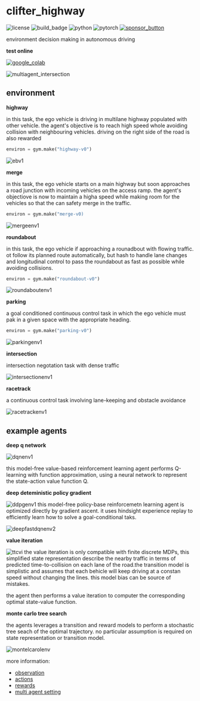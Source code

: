 # clifter_highway
![license](https://img.shields.io/github/license/slowy07/clifter_highway?logo=github&style=for-the-badge)
![build_badge](https://img.shields.io/github/workflow/status/slowy07/clifter_highway/build?logo=github&style=for-the-badge)
![python](https://img.shields.io/badge/Python-3776AB?style=for-the-badge&logo=python&logoColor=white)
![pytorch](https://img.shields.io/badge/PyTorch-EE4C2C?style=for-the-badge&logo=PyTorch&logoColor=white)
[![sponsor_button](https://img.shields.io/badge/sponsor-30363D?style=for-the-badge&logo=GitHub-Sponsors&logoColor=#white)](https://saweria.co/slowy07)


environment decision making in autonomous driving

**test online**

[![google_colab](https://img.shields.io/badge/Colab-F9AB00?style=for-the-badge&logo=googlecolab&color=525252)](https://colab.research.google.com/drive/1owsJCTwjg92_2J0WDE-f-s_8jNvN9lgb?usp=sharing)

![multiagent_intersection](documentation/output_dat/intersection_multi_agent.gif)


## environment

**highway**


in this task, the ego vehicle is driving in multilane highway populated with other vehicle. the agent's objective is to reach high speed whole avoiding collision with neighbouring vehicles. driving on the right side of the road is also rewarded
```python
environ = gym.make("highway-v0")
```

![ebv1](output/highway.gif)


**merge**


in this task, the ego vehicle starts on a main highway but soon approaches a road junction with incoming vehicles on the access ramp. the agent's objectiove is now to maintain a higha speed while making room for the vehicles so that the can safety merge in the traffic.

```python
environ = gym.make("merge-v0)
```

![mergeenv1](output/merge-env.gif)

**roundabout**


in this task, the ego vehicle if approaching a rounadbout with flowing traffic. ot follow its planned route automatically, but hash to handle lane changes and longitudinal control to pass the roundabout as fast as possible while avoiding collisions.


```python
environ = gym.make("roundabout-v0")
```
![roundaboutenv1](output/roundabout-env.gif)


**parking**

a goal conditioned continuous control task in which the ego vehicle must pak in a given space with the appropriate heading.

```python
environ = gym.make("parking-v0")
```

![parkingenv1](output/parking-env.gif)


**intersection**

intersection negotation task with dense traffic

![intersectionenv1](output/intersection-env.gif)


**racetrack**

a continuous control task involving lane-keeping and obstacle avoidance

![racetrackenv1](output/racetrack-env.gif)


## example agents

**deep q network**

![dqnenv1](output/dqn.gif)

this model-free value-based reinforcement learning agent performs Q-learning with function approximation, using a neural network to represent the state-action value function Q.

**deep deteministic policy gradient**

![ddpgenv1](output/ddpg.gif)
this model-free policy-base reinforcemetn learning agent is optimized directly by gradient ascent. it uses hindsight experience replay to efficiently learn how to solve a goal-conditional taks.

![deepfastdqnenv2](documentation/output_dat/highway_fast_dqn.gif)

**value iteration**

![ttcvi](output/ttcvi.gif)
the value iteration is only compatible with finite discrete MDPs, this simplified state representation describe the nearby traffic in terms of predicted time-to-collision on each lane of the road.the transition model is simplistic and assumes that each behicle will keep driving at a constan speed without changing the lines. this model bias can be source of mistakes.

the agent then performs a value iteration to computer the corresponding optimal state-value function.

**monte carlo tree search**

the agents leverages a transition and reward models to perform a stochastic tree seach of the optimal trajectory. no particular assumption is required on state representation or transition model.

![montelcarolenv](output/mcts.gif)


more information:
- [observation](documentation/observation.md)
- [actions](documentation/actions.md)
- [rewards](documentation/rewards.md)
- [multi agent setting](documentation/multi_agent_setting.md)